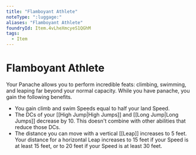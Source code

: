 ```yaml
---
title: "Flamboyant Athlete"
noteType: ":luggage:"
aliases: "Flamboyant Athlete"
foundryId: Item.4vLheXmcyeS1QGhM
tags:
  - Item
---
```


# Flamboyant Athlete

Your Panache allows you to perform incredible feats: climbing, swimming, and leaping far beyond your normal capacity. While you have panache, you gain the following benefits.

*   You gain climb and swim Speeds equal to half your land Speed.
*   The DCs of your [[High Jump|High Jumps]] and [[Long Jump|Long Jumps]] decrease by 10. This doesn't combine with other abilities that reduce those DCs.
*   The distance you can move with a vertical [[Leap]] increases to 5 feet. Your distance for a horizontal Leap increases to 15 feet if your Speed is at least 15 feet, or to 20 feet if your Speed is at least 30 feet.
